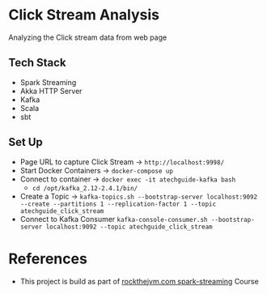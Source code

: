 # Click Stream Analysis

Analyzing the Click stream data from web page


## Tech Stack
- Spark Streaming
- Akka HTTP Server
- Kafka
- Scala
- sbt 



## Set Up
- Page URL to capture Click Stream -> `http://localhost:9998/`
- Start Docker Containers -> `docker-compose up`
- Connect to container -> `docker exec -it atechguide-kafka bash`
  - `cd /opt/kafka_2.12-2.4.1/bin/`
- Create a Topic -> `kafka-topics.sh --bootstrap-server localhost:9092 --create --partitions 1 --replication-factor 1 --topic atechguide_click_stream`
- Connect to Kafka Consumer `kafka-console-consumer.sh --bootstrap-server localhost:9092 --topic atechguide_click_stream`


# References
- This project is build as part of [rockthejvm.com  spark-streaming](https://rockthejvm.com/p/spark-streaming) Course
  
  